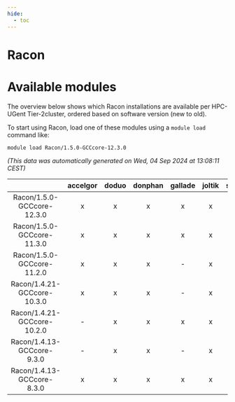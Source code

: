 ```yaml
---
hide:
  - toc
---
```


Racon
=====

# Available modules


The overview below shows which Racon installations are available per HPC-UGent Tier-2cluster, ordered based on software version (new to old).

To start using Racon, load one of these modules using a `module load` command like:

```shell
module load Racon/1.5.0-GCCcore-12.3.0
```

*(This data was automatically generated on Wed, 04 Sep 2024 at 13:08:11 CEST)*  

| |accelgor|doduo|donphan|gallade|joltik|shinx|skitty|
| :---: | :---: | :---: | :---: | :---: | :---: | :---: | :---: |
|Racon/1.5.0-GCCcore-12.3.0|x|x|x|x|x|x|x|
|Racon/1.5.0-GCCcore-11.3.0|x|x|x|x|x|-|x|
|Racon/1.5.0-GCCcore-11.2.0|x|x|x|-|x|-|x|
|Racon/1.4.21-GCCcore-10.3.0|x|x|x|-|x|-|x|
|Racon/1.4.21-GCCcore-10.2.0|-|x|x|x|x|-|x|
|Racon/1.4.13-GCCcore-9.3.0|-|x|x|-|x|-|x|
|Racon/1.4.13-GCCcore-8.3.0|x|x|x|x|x|-|x|
